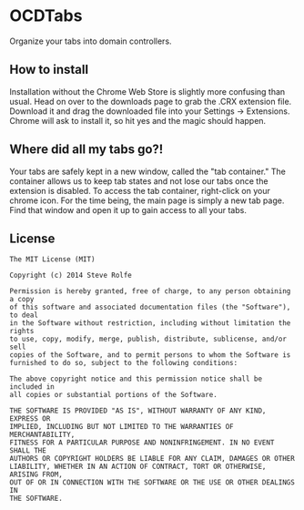 OCDTabs
=======

Organize your tabs into domain controllers.

How to install
--------------

Installation without the Chrome Web Store is slightly more confusing than usual. Head on over to the downloads page to grab the .CRX extension file. Download it and drag the downloaded file into your Settings -> Extensions. Chrome will ask to install it, so hit yes and the magic should happen.

Where did all my tabs go?!
--------------------------

Your tabs are safely kept in a new window, called the "tab container." The container allows us to keep tab states and not lose our tabs once the extension is disabled. To access the tab container, right-click on your chrome icon. For the time being, the main page is simply a new tab page. Find that window and open it up to gain access to all your tabs.

License
-------

    The MIT License (MIT)
    
    Copyright (c) 2014 Steve Rolfe
    
    Permission is hereby granted, free of charge, to any person obtaining a copy
    of this software and associated documentation files (the "Software"), to deal
    in the Software without restriction, including without limitation the rights
    to use, copy, modify, merge, publish, distribute, sublicense, and/or sell
    copies of the Software, and to permit persons to whom the Software is
    furnished to do so, subject to the following conditions:
    
    The above copyright notice and this permission notice shall be included in
    all copies or substantial portions of the Software.
    
    THE SOFTWARE IS PROVIDED "AS IS", WITHOUT WARRANTY OF ANY KIND, EXPRESS OR
    IMPLIED, INCLUDING BUT NOT LIMITED TO THE WARRANTIES OF MERCHANTABILITY,
    FITNESS FOR A PARTICULAR PURPOSE AND NONINFRINGEMENT. IN NO EVENT SHALL THE
    AUTHORS OR COPYRIGHT HOLDERS BE LIABLE FOR ANY CLAIM, DAMAGES OR OTHER
    LIABILITY, WHETHER IN AN ACTION OF CONTRACT, TORT OR OTHERWISE, ARISING FROM,
    OUT OF OR IN CONNECTION WITH THE SOFTWARE OR THE USE OR OTHER DEALINGS IN
    THE SOFTWARE.
